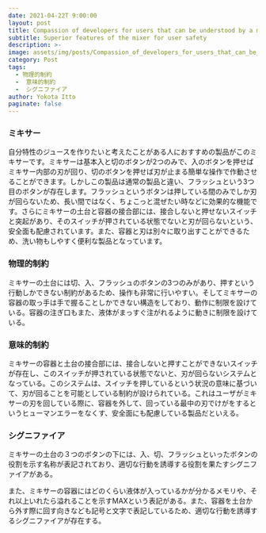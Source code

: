 ```yaml
---
date: 2021-04-22T 9:00:00
layout: post
title: Compassion of developers for users that can be understood by a mixer
subtitle: Superior features of the mixer for user safety
description: >-
image: assets/img/posts/Compassion_of_developers_for_users_that_can_be_understood_by_a_mixer/image1.png
category: Post
tags: 
  - 物理的制約
  -  意味的制約
  -  シグニファイア
author: Yokota Itto
paginate: false
---
```


### ミキサー
自分特性のジュースを作りたいと考えたことがある人におすすめの製品がこのミキサーです。ミキサーは基本入と切のボタンが2つのみで、入のボタンを押せばミキサー内部の刃が回り、切のボタンを押せば刃が止まる簡単な操作で作動させることができます。しかしこの製品は通常の製品と違い、フラッシュという3つ目のボタンが存在します。フラッシュというボタンは押している間のみでしか刃が回らないため、長い間ではなく、ちょこっと混ぜたい時などに効果的な機能です。さらにミキサーの土台と容器の接合部には、接合しないと押せないスイッチと突起があり、そのスイッチが押されている状態でないと刃が回らないという、安全面も配慮されています。また、容器と刃は別々に取り出すことができるため、洗い物もしやすく便利な製品となっています。

### 物理的制約
ミキサーの土台には切、入、フラッシュのボタンの3つのみがあり、押すという行動しかできない制約があるため、操作も非常に行いやすい。そしてミキサーの容器の取っ手は手で握ることしかできない構造をしており、動作に制限を設けている。容器の注ぎ口もまた、液体がまっすぐ注がれるように動きに制限を設けている。

### 意味的制約
ミキサーの容器と土台の接合部には、接合しないと押すことができないスイッチが存在し、このスイッチが押されている状態でないと、刃が回らないシステムとなっている。このシステムは、スイッチを押しているという状況の意味に基づいて、刃が回ることを可能としている制約が設けられている。これはユーザがミキサーの刃を回している際に、容器を外して、回っている最中の刃でけがをするというヒューマンエラーをなくす、安全面にも配慮している製品だといえる。

### シグニファイア
 ミキサーの土台の３つのボタンの下には、入、切、フラッシュといったボタンの役割を示す名称が表記されており、適切な行動を誘導する役割を果たすシグニファイアがある。

また、ミキサーの容器にはどのくらい液体が入っているかが分かるメモリや、それ以上いれたら溢れることを示すMAXという表記がある。また、容器を土台から外す際に回す向きなども記号と文字で表記しているため、適切な行動を誘導するシグニファイアが存在する。

